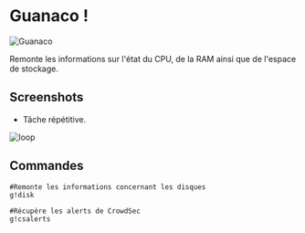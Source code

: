 # Guanaco !

![Guanaco](https://i.imgur.com/KvccnAT.png)

Remonte les informations sur l'état du CPU, de la RAM ainsi que de l'espace de stockage.

## Screenshots

- Tâche répétitive.

![loop](https://i.imgur.com/TYokAJE.png)

## Commandes
```
#Remonte les informations concernant les disques
g!disk
```
```
#Récupère les alerts de CrowdSec
g!csalerts
```
